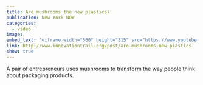 ```yaml
---
title: Are mushrooms the new plastics?
publication: New York NOW
categories:
  - video
image:
embed_text: '<iframe width="560" height="315" src="https://www.youtube.com/embed/MyLfT92nXDY" frameborder="0" allow="accelerometer; autoplay; encrypted-media; gyroscope; picture-in-picture" allowfullscreen></iframe>'
link: http://www.innovationtrail.org/post/are-mushrooms-new-plastics
show: true
---
```


A pair of entrepreneurs uses mushrooms to transform the way people think about packaging products.
